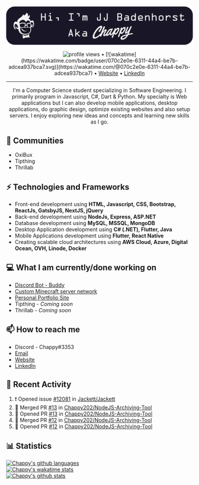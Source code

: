 [![Header](https://raw.githubusercontent.com/Chappy202/Chappy202/main/banner.png "Header")](https://chappy202.com/)

<p align="center">
  <img src="https://gpvc.arturio.dev/Chappy202" alt="profile views"> •  
  [![wakatime](https://wakatime.com/badge/user/070c2e0e-6311-44a4-be7b-adcea937bca7.svg)](https://wakatime.com/@070c2e0e-6311-44a4-be7b-adcea937bca7) •
  <a href="https://chappy202.com/">Website</a> •
  <a href="https://www.linkedin.com/in/jj-badenhorst/">LinkedIn</a>
</p>

---

<p align="center">
I'm a Computer Science student specializing in Software Engineering. I primarily program in Javascript, C#, Dart & Python. My specialty is Web applications but I can also develop mobile applications, desktop applications, do graphic design, optimize existing websites and also setup servers. I enjoy exploring new ideas and concepts and learning new skills as I go.</p>

## 👯 Communities
- OxiBux
- Tipthing
- Thrillab

## ⚡ Technologies and Frameworks
- Front-end development using **HTML, Javascript, CSS, Bootstrap, ReactJs, GatsbyJS, NextJS, jQuery**
- Back-end development using **NodeJs, Express, ASP.NET**
- Database development using **MySQL, MSSQL, MongoDB**
- Desktop Application development using **C# (.NET), Flutter, Java**
- Mobile Applications development using **Flutter, React Native**
- Creating scalable cloud architectures using **AWS Cloud, Azure, Digital Ocean, OVH, Linode, Docker**

## 💻 What I am currently/done working on
- [Discord Bot - Buddy](https://github.com/Chappy202/Buddy)
- [Custom Minecraft server network](https://minestack.club/)
- [Personal Portfolio Site](https://chappy202.com/)
- Tipthing - *Coming soon*
- Thrillab - *Coming soon*

## 📫 How to reach me
- Discord - Chappy#3353
- [Email](mailto:jj@oxibux.com)
- [Website](https://chappy202.com/)
- [LinkedIn](https://www.linkedin.com/in/jj-badenhorst/)

## 📜 Recent Activity
<!--START_SECTION:activity-->
1. ❗️ Opened issue [#12081](https://github.com/Jackett/Jackett/issues/12081) in [Jackett/Jackett](https://github.com/Jackett/Jackett)
2. 🎉 Merged PR [#13](https://github.com/Chappy202/NodeJS-Archiving-Tool/pull/13) in [Chappy202/NodeJS-Archiving-Tool](https://github.com/Chappy202/NodeJS-Archiving-Tool)
3. 💪 Opened PR [#13](https://github.com/Chappy202/NodeJS-Archiving-Tool/pull/13) in [Chappy202/NodeJS-Archiving-Tool](https://github.com/Chappy202/NodeJS-Archiving-Tool)
4. 🎉 Merged PR [#12](https://github.com/Chappy202/NodeJS-Archiving-Tool/pull/12) in [Chappy202/NodeJS-Archiving-Tool](https://github.com/Chappy202/NodeJS-Archiving-Tool)
5. 💪 Opened PR [#12](https://github.com/Chappy202/NodeJS-Archiving-Tool/pull/12) in [Chappy202/NodeJS-Archiving-Tool](https://github.com/Chappy202/NodeJS-Archiving-Tool)
<!--END_SECTION:activity-->

## 📊 Statistics
[![Chappy's github languages](https://github-readme-stats.vercel.app/api/top-langs/?username=Chappy202&layout=compact&theme=dracula)](https://github.com/anuraghazra/github-readme-stats)<br />
[![Chappy's wakatime stats](https://github-readme-stats.vercel.app/api/wakatime?username=Chappy202&theme=dracula)](https://github.com/anuraghazra/github-readme-stats)<br />
[![Chappy's github stats](https://github-readme-stats.vercel.app/api?username=Chappy202&show_icons=true&theme=dracula)](https://github.com/anuraghazra/github-readme-stats)
